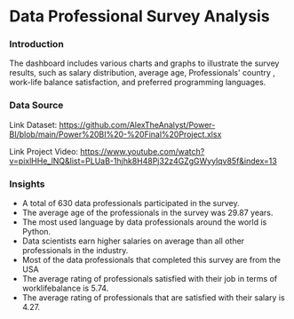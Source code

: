 # Data Professional Survey Analysis


### Introduction

The dashboard includes various charts and graphs to illustrate the survey results, such as salary distribution, average age, Professionals' country , work-life balance satisfaction, and preferred programming languages.


### Data Source

Link Dataset: https://github.com/AlexTheAnalyst/Power-BI/blob/main/Power%20BI%20-%20Final%20Project.xlsx

Link Project Video: https://www.youtube.com/watch?v=pixlHHe_lNQ&list=PLUaB-1hjhk8H48Pj32z4GZgGWyylqv85f&index=13

### Insights 

- A total of 630 data professionals participated in the survey.
- The average age of the professionals in the survey was 29.87 years.
- The most used language by data professionals around the world is Python.
- Data scientists earn higher salaries on average than all other professionals in the industry.
- Most of the data professionals that completed this survey are from the USA
- The average rating of professionals satisfied with their job in terms of worklifebalance is 5.74.
- The average rating of professionals that are satisfied with their salary is 4.27.
  
